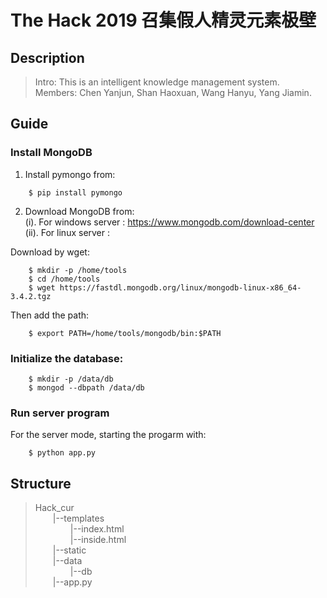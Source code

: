 # The Hack 2019 召集假人精灵元素极壁

## Description
>Intro: This is an intelligent knowledge management system.  
>Members: Chen Yanjun, Shan Haoxuan, Wang Hanyu, Yang Jiamin. 

## Guide

### Install MongoDB
1. Install pymongo from:  
```
    $ pip install pymongo
```
2. Download MongoDB from:  
(i). For windows server :  https://www.mongodb.com/download-center  
(ii). For linux server :  

Download by wget:  
```
    $ mkdir -p /home/tools
    $ cd /home/tools
    $ wget https://fastdl.mongodb.org/linux/mongodb-linux-x86_64-3.4.2.tgz
```
Then add the path:
```
    $ export PATH=/home/tools/mongodb/bin:$PATH
```

### Initialize the database:
```
    $ mkdir -p /data/db
    $ mongod --dbpath /data/db
```

### Run server program
For the server mode, starting the progarm with:
```
    $ python app.py
```

## Structure
>Hack_cur  
>&emsp;&emsp;|--templates  
>&emsp;&emsp;&emsp;&emsp;|--index.html  
>&emsp;&emsp;&emsp;&emsp;|--inside.html    
>&emsp;&emsp;|--static  
>&emsp;&emsp;|--data  
>&emsp;&emsp;&emsp;&emsp;|--db  
>&emsp;&emsp;|--app.py

